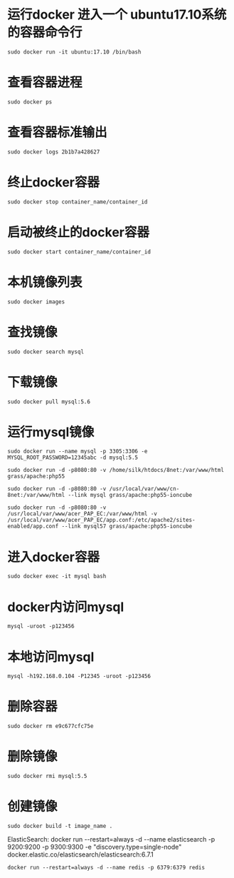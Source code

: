 

# 运行docker 进入一个 ubuntu17.10系统的容器命令行
    sudo docker run -it ubuntu:17.10 /bin/bash

# 查看容器进程
    sudo docker ps

# 查看容器标准输出
    sudo docker logs 2b1b7a428627

# 终止docker容器
    sudo docker stop container_name/container_id

# 启动被终止的docker容器
    sudo docker start container_name/container_id

# 本机镜像列表
    sudo docker images

# 查找镜像
    sudo docker search mysql

# 下载镜像
    sudo docker pull mysql:5.6

# 运行mysql镜像
    sudo docker run --name mysql -p 3305:3306 -e MYSQL_ROOT_PASSWORD=12345abc -d mysql:5.5

    sudo docker run -d -p8080:80 -v /home/silk/htdocs/8net:/var/www/html grass/apache:php55
    
    sudo docker run -d -p8080:80 -v /usr/local/var/www/cn-8net:/var/www/html --link mysql grass/apache:php55-ioncube

    sudo docker run -d -p8080:80 -v /usr/local/var/www/acer_PAP_EC:/var/www/html -v /usr/local/var/www/acer_PAP_EC/app.conf:/etc/apache2/sites-enabled/app.conf --link mysql57 grass/apache:php55-ioncube
    

# 进入docker容器
    sudo docker exec -it mysql bash

# docker内访问mysql
    mysql -uroot -p123456

# 本地访问mysql
    mysql -h192.168.0.104 -P12345 -uroot -p123456

# 删除容器
    sudo docker rm e9c677cfc75e

# 删除镜像
    sudo docker rmi mysql:5.5

# 创建镜像
    sudo docker build -t image_name .

ElasticSearch:
    docker run --restart=always -d --name elasticsearch -p 9200:9200 -p 9300:9300 -e "discovery.type=single-node" docker.elastic.co/elasticsearch/elasticsearch:6.7.1

    docker run --restart=always -d --name redis -p 6379:6379 redis